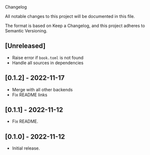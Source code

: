 Changelog

All notable changes to this project will be documented in this file.

The format is based on Keep a Changelog, and this project adheres to Semantic Versioning.

## [Unreleased]

* Raise error if `book.toml` is not found
* Handle all sources in dependencies

## [0.1.2] - 2022-11-17

* Merge with all other backends
* Fix README links

## [0.1.1] - 2022-11-12

* Fix README.

## [0.1.0] - 2022-11-12

* Initial release.
